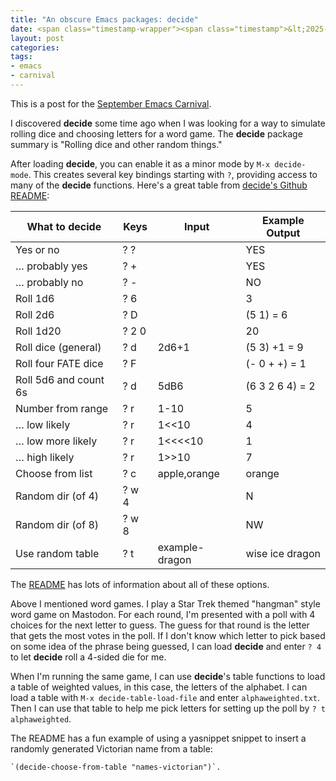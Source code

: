 ```yaml
---
title: "An obscure Emacs packages: decide"
date: <span class="timestamp-wrapper"><span class="timestamp">&lt;2025-09-10 Wed&gt;</span></span>
layout: post
categories: 
tags: 
- emacs 
- carnival
---
```


This is a post for the [September Emacs Carnival](https://goritskov.com/posts/obscure_packages.html).

I discovered **decide** some time ago when I was looking for a way to
simulate rolling dice and choosing letters for a word game. The
**decide** package summary is "Rolling dice and other random things."

After loading **decide**, you can enable it as a minor mode by `M-x
decide-mode`. This creates several key bindings starting with `?`,
providing access to many of the **decide** functions. Here's a great
table from [decide's Github README](https://github.com/lifelike/decide-mode?tab=readme-ov-file#examples-quick-overview):

| **What to decide** | **Keys** | **Input** | **Example Output** |
|---|---|---|---|
| Yes or no | ? ? | | YES |
| … probably yes | ? + | | YES |
| … probably no | ? - | | NO |
| Roll 1d6 | ? 6 | | 3 |
| Roll 2d6 | ? D | | (5 1) = 6 |
| Roll 1d20 | ? 2 0 | | 20 |
| Roll dice (general) | ? d | 2d6+1 | (5 3) +1 = 9 |
| Roll four FATE dice | ? F | | (- 0 + +) = 1 |
| Roll 5d6 and count 6s | ? d | 5dB6 | (6 3 2 6 4) = 2 |
| Number from range | ? r | 1-10 | 5 |
| … low likely | ? r | 1<<10 | 4 |
| … low more likely | ? r | 1<<<<10 | 1 |
| … high likely | ? r | 1>>10 | 7 |
| Choose from list | ? c | apple,orange | orange |
| Random dir (of 4) | ? w 4 | | N |
| Random dir (of 8) | ? w 8 | | NW |
| Use random table | ? t | example-dragon | wise ice dragon |

The [README](https://github.com/lifelike/decide-mode) has lots of information about all of these options.

Above I mentioned word games. I play a Star Trek themed "hangman"
style word game on Mastodon. For each round, I'm presented with a poll
with 4 choices for the next letter to guess. The guess for that round
is the letter that gets the most votes in the poll. If I don't know
which letter to pick based on some idea of the phrase being guessed, I
can load **decide** and enter `? 4` to let **decide** roll a 4-sided die
for me.

When I'm running the same game, I can use **decide**'s table functions
to load a table of weighted values, in this case, the letters of the
alphabet. I can load a table with `M-x decide-table-load-file` and
enter `alphaweighted.txt`. Then I can use that table to help me pick
letters for setting up the poll by `? t alphaweighted`.

The README has a fun example of using a yasnippet snippet to insert a
randomly generated Victorian name from a table:

    `(decide-choose-from-table "names-victorian")`.
